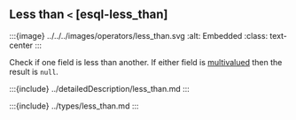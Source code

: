 ## Less than `<` [esql-less_than]

:::{image} ../../../images/operators/less_than.svg
:alt: Embedded
:class: text-center
:::

Check if one field is less than another. If either field is [multivalued](/reference/query-languages/esql/esql-multivalued-fields.md) then the result is `null`.

:::{include} ../detailedDescription/less_than.md
:::

:::{include} ../types/less_than.md
:::
